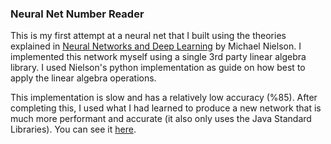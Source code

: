 ### Neural Net Number Reader

This is my first attempt at a neural net that I built using the theories explained in [Neural Networks and Deep Learning](http://neuralnetworksanddeeplearning.com/chap1.html) by Michael Nielson. I implemented this network myself using a single 3rd party linear algebra library. I used Nielson's python implementation as guide on how best to apply the linear algebra operations. 

This implementation is slow and has a relatively low accuracy (%85). After completing this, I used what I had learned to produce a new network that is much more performant and accurate (it also only uses the Java Standard Libraries). You can see it [here](https://github.com/reggiemcdonald/new-neural-net-number-reader). 